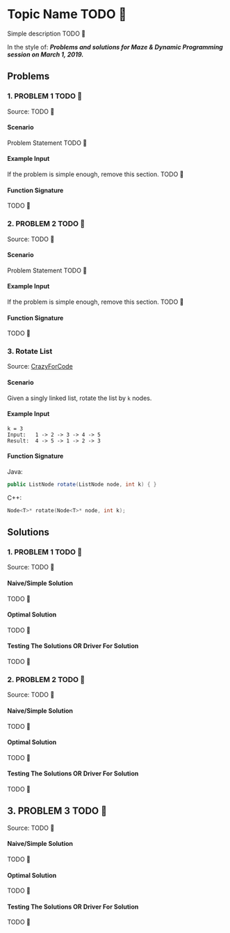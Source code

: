 # Topic Name TODO :bug:

Simple description TODO :bug:

In the style of:
***Problems and solutions for Maze & Dynamic Programming session on March 1, 2019.***

## Problems

### 1. PROBLEM 1 TODO :bug:

Source: TODO :bug:

#### Scenario

Problem Statement TODO :bug:

#### Example Input

If the problem is simple enough, remove this section. TODO :bug:

#### Function Signature

TODO :bug:

### 2. PROBLEM 2 TODO :bug:

Source: TODO :bug:

#### Scenario

Problem Statement TODO :bug:

#### Example Input

If the problem is simple enough, remove this section. TODO :bug:

#### Function Signature

TODO :bug:

### 3. Rotate List 

Source: [CrazyForCode](http://www.crazyforcode.com/rotate-linked-list-k-nodes/)

#### Scenario

Given a singly linked list, rotate the list by `k` nodes.

#### Example Input

```
k = 3
Input:   1 -> 2 -> 3 -> 4 -> 5
Result:  4 -> 5 -> 1 -> 2 -> 3
```

#### Function Signature

Java:

```java
public ListNode rotate(ListNode node, int k) { }
```

C++:

```c++
Node<T>* rotate(Node<T>* node, int k);
```

## Solutions

### 1. PROBLEM 1 TODO :bug:

Source: TODO :bug:

#### Naive/Simple Solution

TODO :bug:

#### Optimal Solution

TODO :bug:

#### Testing The Solutions OR Driver For Solution

TODO :bug:

### 2. PROBLEM 2 TODO :bug:

Source: TODO :bug:

#### Naive/Simple Solution

TODO :bug:

#### Optimal Solution

TODO :bug:

#### Testing The Solutions OR Driver For Solution

TODO :bug:

## 3. PROBLEM 3 TODO :bug:

Source: TODO :bug:

#### Naive/Simple Solution 

TODO :bug:

#### Optimal Solution

TODO :bug:

#### Testing The Solutions OR Driver For Solution

TODO :bug:


